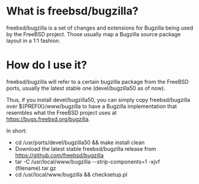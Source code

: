 # What is freebsd/bugzilla?

freebsd/bugzilla is a set of changes and extensions for Bugzilla being used
by the FreeBSD project. Those usually map a Bugzilla source package layout
in a 1:1 fashion.

# How do I use it?

freebsd/bugzilla will refer to a certain bugzilla package from the FreeBSD
ports, usually the latest stable one (devel/bugzilla50 as of now).

Thus, if you install devel/bugzilla50, you can simply copy
freebsd/bugzilla over ${PREFIX}/www/bugzilla to have a Bugzilla implementation
that resembles what the FreeBSD project uses at
https://bugs.freebsd.org/bugzilla.

In short:

* cd /usr/ports/devel/bugzilla50 && make install clean
* Download the latest stable freebsd/bugzilla release from https://github.com/freebsd/bugzilla
* tar -C /usr/local/www/bugzilla --strip-components=1 -xjvf (filename).tar.gz
* cd /usr/local/www/bugzilla && checksetup.pl
